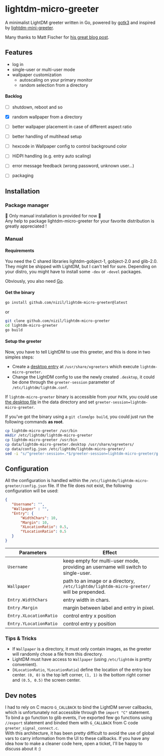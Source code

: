 # lightdm-micro-greeter

A minimalist LightDM greeter written in Go, powered by [gotk3](https://github.com/gotk3/gotk3) and inspired by [lightdm-mini-greeter](https://github.com/prikhi/lightdm-mini-greeter).  

Many thanks to Matt Fischer for [his great blog post](http://www.mattfischer.com/blog/archives/5).


## Features

- log in
- single-user or multi-user mode
- wallpaper customization
    - autoscaling on your primary monitor
    - random selection from a directory

#### Backlog

- [ ] shutdown, reboot and so
- [x] random wallpaper from a directory
- [ ] better wallpaper placement in case of different aspect ratio
- [ ] better handling of multihead setup
- [ ] hexcode in Wallpaper config to control background color
- [ ] HiDPI handling (e.g. entry auto scaling)
- [ ] error message feedback (wrong password, unknown user...)
- [ ] packaging


## Installation

### Package manager

:rotating_light: Only manual installation is provided for now :rotating_light:  
Any help to package lightdm-micro-greeter for your favorite distribution is greatly appreciated ! 

### Manual 

#### Requirements 

You need the C shared libraries lightdm-gobject-1, gobject-2.0 and glib-2.0. They might be shipped with LightDM, but I can't tell for sure. Depending on your distro, you might have to install some `-dev` or `-devel` packages.

Obviously, you also need [Go](https://go.dev/doc/install).

#### Get the binary

```bash
go install github.com/nizil/lightdm-micro-greeter@latest
```
or 
```bash
git clone github.com/nizil/lightdm-micro-greeter
cd lightdm-micro-greeter
go build
```

#### Setup the greeter

Now, you have to tell LightDM to use this greeter, and this is done in two simples steps:
- Create a [desktop entry](https://wiki.archlinux.org/title/desktop_entries) at `/usr/share/xgreeters` which execute `lightdm-micro-greeter`. 
- Change the LightDM config to use the newly created `.desktop`, it could be done through the `greeter-session` parameter of `/etc/lightdm/lightdm.conf`.

If `lightdm-micro-greeter` binary is accessible from your `PATH`, you could use [the desktop file](https://github.com/NiziL/lightdm-micro-greeter/blob/main/data/lightdm-micro-greeter.desktop) in the data directory and set `greeter-session=lightdm-micro-greeter`.

If you've got the binary using a `git clone`/`go build`, you could just run the following commands **as root**.
```bash
cp lightdm-micro-greeter /usr/bin
mkdir /etc/lightdm/lightdm-micro-greeter
cp lightdm-micro-greeter /usr/bin
cp data/lightdm-micro-greeter.desktop /usr/share/xgreeters/
cp data/config.json /etc/lightdm/lightdm-micro-greeter/
sed -i "s/^greeter-session=.*$/greeter-session=lightdm-micro-greeter/g /etc/lightdm/lightdm.conf"
```

## Configuration

All the configuration is handled within the `/etc/lightdm/lightdm-micro-greeter/config.json` file.
If the file does not exist, the following configuration will be used:
```json
{
   "Username": "",
   "Wallpaper" : "",
   "Entry": {
       "WidthChars": 10,
       "Margin": 10,
       "XLocationRatio": 0.5,
       "YLocationRatio": 0.5
   }
}
```

| Parameters | Effect |
|------------|--------|
| `Username` | keep empty for multi-user mode, providing an username will switch to single-user. |
| `Wallpaper` | path to an image or a directory, `/etc/lightdm/lightdm-micro-greeter/` will be prepended. |
| `Entry.WidthChars` | entry width in chars. |
| `Entry.Margin` | margin between label and entry in pixel. |
| `Entry.XLocationRatio ` | control entry x position |
| `Entry.YLocationRatio` | control entry y position |

### Tips & Tricks

- If `Wallpaper` is a directory, it must only contain images, as the greeter will randomly chose a file from this directory. 
- LightDM must have access to `Wallpaper` (using `/etc/lightdm` is pretty convenient).
- (`XLocationRatio`, `YLocationRatio`) define the location of the entry box center. `(0, 0)` is the top left corner, `(1, 1)` is the bottom right corner and `(0.5, 0.5)` the screen center.

## Dev notes

I had to rely on C macro `G_CALLBACK` to bind the LightDM server callbacks, which is unfortunately not accessible through the `import "C"` statement.  
To bind a go function to glib events, I've exported few go functions using `//export` statement and binded them with `G_CALLBACK` from C code `greeter_signal_connect.c`.  
With this architecture, it has been pretty difficult to avoid the use of global vars to carry information from the UI to these callbacks. If you have any idea how to make a cleaner code here, open a ticket, I'll be happy to discuss about it :)

